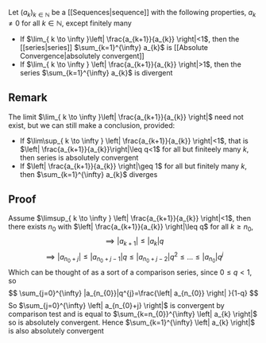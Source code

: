 Let $(a_{k})_{k\in\mathbb{N}}$ be a [[Sequences|sequence]] with the following properties, $a_{k}\neq 0$ for all $k\in\mathbb{N}$, except finitely many
- If $\lim_{ k \to \infty }\left| \frac{a_{k+1}}{a_{k}} \right|<1$, then the [[series|series]] $\sum_{k=1}^{\infty} a_{k}$ is [[Absolute Convergence|absolutely convergent]]
- If $\lim_{ k \to \infty } \left| \frac{a_{k+1}}{a_{k}} \right|>1$, then the series $\sum_{k=1}^{\infty} a_{k}$ is divergent
## Remark
The limit $\lim_{ k \to \infty }\left| \frac{a_{k+1}}{a_{k}} \right|$ need not exist, but we can still make a conclusion, provided:
- If $\lim\sup_{ k \to \infty } \left| \frac{a_{k+1}}{a_{k}} \right|<1$, that is $\left|  \frac{a_{k+1}}{a_{k}}\right|\leq q<1$ for all but finiteely many $k$, then series is absolutely convergent
- If $\left| \frac{a_{k+1}}{a_{k}} \right|\geq 1$ for all but finitely many $k$, then $\sum_{k=1}^{\infty} a_{k}$ diverges
## Proof
Assume $\limsup_{ k \to \infty } \left| \frac{a_{k+1}}{a_{k}} \right|<1$, then there exists $n_{0}$ with  $\left| \frac{a_{k+1}}{a_{k}} \right|\leq q$ for all $k\geq n_{0}$, 
$$
\implies \left| a_{k+1} \right|\leq \left| a_{k} \right|q
$$
$$
\implies \left| a_{n_{0}+j} \right| \leq \left| a_{n_{0}+j-1} \right| q\leq \left| a_{n_{0}+j-2} \right| q^{2}\leq\dots \leq \left| a_{n_{0}} \right| q^{j}
$$
Which can be thought of as a sort of a comparison series, since $0\leq q<1$, so
$$
\sum_{j=0}^{\infty} |a_{n_{0}}|q^{j}=\frac{\left| a_{n_{0}} \right|  }{1-q}
$$
So $\sum_{j=0}^{\infty} \left| a_{n_{0}+j} \right|$ is convergent by comparison test and is equal to $\sum_{k=n_{0}}^{\infty} \left| a_{k} \right|$ so is absolutely convergent. Hence $\sum_{k=1}^{\infty} \left| a_{k} \right|$ is also absolutely convergent